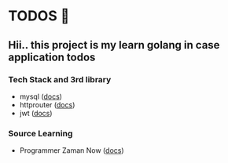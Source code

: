 # TODOS :construction:

## Hii.. this project is my learn golang in case application todos

### Tech Stack and 3rd library
- mysql ([docs](https://github.com/go-sql-driver/mysql))
- httprouter ([docs](https://github.com/julienschmidt/httprouter))
- jwt ([docs](https://github.com/golang-jwt/jwt))

### Source Learning
- Programmer Zaman Now ([docs](https://www.udemy.com/course/pemrograman-go-lang-pemula-sampai-mahir/))
